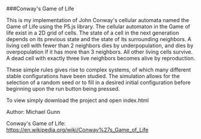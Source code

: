 ###Conway's Game of Life

This is my implementation of John Conway's cellular automata named the Game of Life using the P5.js library. The cellular automaton in the Game of life exist in a 2D grid of cells. The state of a cell in the next generation depends on its previous state and the state of its surrounding neighbors. A living cell with fewer than 2 neighbors dies by underpopulation, and dies by overpopulation if it has more than 3 neighbors. All other living cells survive. A dead cell with exactly three live neighbors becomes alive by reproduction. 

These simple rules gives rise to complex systems, of which many different stable configurations have been studied. The simulation allows for the selection of a random seed or to fill in a desired initial configuration before beginning upon the run button being pressed. 

To view simply download the project and open index.html

Author: Michael Gunn

Conway's Game of Life: https://en.wikipedia.org/wiki/Conway%27s_Game_of_Life
